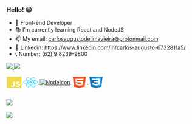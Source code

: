 ### Hello! 😀 
- 🎈 Front-end Developer
- 📚 I’m currently learning React and NodeJS
- 📫 My email: carlosaugustodelimavieira@protonmail.com
- 📜 Linkedin: https://www.linkedin.com/in/carlos-augusto-6732811a5/
- 📞 Number: (62) 9 8239-9800 
<div>
  <a href="https://github.com/iCarlosAugusto">
  <img height="180em" src="https://github-readme-stats.vercel.app/api?username=iCarlosAugusto&show_icons=true&theme=dracula&include_all_commits=true&count_private=true"/>
  <img height="180em" src="https://github-readme-stats.vercel.app/api/top-langs/?username=iCarlosAugusto&layout=compact&langs_count=7&theme=dark"/>
</div>
  
</div>
<div style="display: inline_block"><br>
  <img align="center" alt="JsIcon" height="30" width="40" src="https://raw.githubusercontent.com/devicons/devicon/master/icons/javascript/javascript-plain.svg">
  <img align="center" alt="ReactIcon" height="30" width="40" src="https://raw.githubusercontent.com/devicons/devicon/master/icons/react/react-original.svg">
  <img align="center" alt="NodeIcon" height="30" width="40" src="https://cdn.jsdelivr.net/gh/devicons/devicon/icons/nodejs/nodejs-original.svg" />
  <img align="center" alt="HTMLIcon" height="30" width="40" src="https://raw.githubusercontent.com/devicons/devicon/master/icons/html5/html5-original.svg">
  <img align="center" alt="CSSIcon" height="30" width="40" src="https://raw.githubusercontent.com/devicons/devicon/master/icons/css3/css3-original.svg">
  
  ##
  
  <!-- REDES SOCIAIS -->
  <div  style="display: inline_block"> 
    <a href="https://www.instagram.com/carloz_augustoh/" target="_blank"><img src="https://img.shields.io/badge/-Instagram-%23E4405F?style=for-the-   badge&logo=instagram&logoColor=white" target="_blank"></a>
  
  <a href="https://www.linkedin.com/in/carlos-augusto-6732811a5" target="_blank"><img src="https://img.shields.io/badge/-LinkedIn-%230077B5?style=for-the-badge&logo=linkedin&logoColor=white" target="_blank"></a>
</div>


